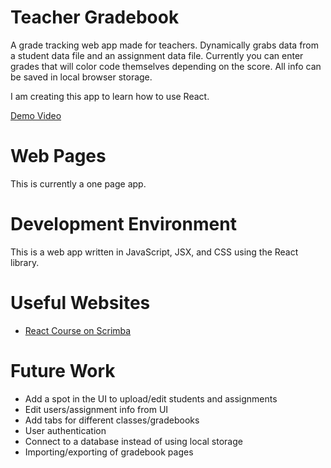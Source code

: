 # Teacher Gradebook

A grade tracking web app made for teachers. Dynamically grabs data from a student data file and an assignment data file. Currently you can enter grades that will color code themselves depending on the score. All info can be saved in local browser storage.

I am creating this app to learn how to use React.

[Demo Video](http://youtube.link.goes.here)

# Web Pages

This is currently a one page app.

# Development Environment

This is a web app written in JavaScript, JSX, and CSS using the React library.

# Useful Websites

* [React Course on Scrimba](https://scrimba.com/learn/learnreact)

# Future Work

* Add a spot in the UI to upload/edit students and assignments
* Edit users/assignment info from UI
* Add tabs for different classes/gradebooks
* User authentication
* Connect to a database instead of using local storage
* Importing/exporting of gradebook pages
